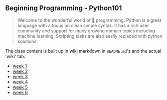 ## Beginning Programming - Python101

> Welcome to the wonderful world of :snake: programming. Python is a great language with a focus on clean simple syntax. It has a rich user community and support for many growing domain topics including machine learning. Scripting tasks are also easily replaced with python solutions.

The class content is built up in wiki markdown in `README.md`'s and the actual 'wiki' tab.

* [week 1](week1)
* [week 2](week2)
* [week 3](week3)
* [week 4](week4)
* [week 5](week5)
* [week 6](week6)
